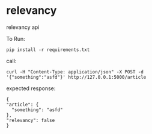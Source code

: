 # relevancy
relevancy api

To Run:

`pip install -r requirements.txt`

call:

`curl -H "Content-Type: application/json" -X POST -d '{"something":"asfd"}' http://127.0.0.1:5000/article`


expected response:

  ```
  {
  "article": {
    "something": "asfd"
  },
  "relevancy": false
}

```
